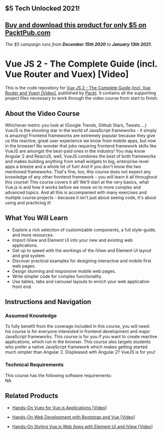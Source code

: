 ## $5 Tech Unlocked 2021!
[Buy and download this product for only $5 on PacktPub.com](https://www.packtpub.com/)
-----
*The $5 campaign         runs from __December 15th 2020__ to __January 13th 2021.__*

# Vue JS 2 - The Complete Guide (incl. Vue Router and Vuex) [Video]
This is the code repository for [Vue JS 2 - The Complete Guide (incl. Vue Router and Vuex) [Video]](https://www.packtpub.com/web-development/hands-styling-vuejs-web-apps-element-ui-and-iview-video?utm_source=github&utm_medium=repository&utm_campaign=9781789950083), published by [Packt](https://www.packtpub.com/?utm_source=github). It contains all the supporting project files necessary to work through the video course from start to finish.
## About the Video Course
Whichever metric you look at (Google Trends, Github Stars, Tweets ...) VueJS is the shooting star in the world of JavaScript frameworks - it simply is amazing! Frontend frameworks are extremely popular because they give us this reactive, great user experience we know from mobile apps, but now in the browser! No wonder that jobs requiring frontend framework skills like VueJS are amongst the best-paid ones in the industry! You may know Angular 2 and ReactJS, well, VueJS combines the best of both frameworks and makes building anything from small widgets to big, enterprise-level apps a breeze and a whole lot of fun! And if you don't know the two mentioned frameworks: That's fine, too, this course does not expect any knowledge of any other frontend framework - you will learn it all throughout this course! This course covers it all! We'll start at the very basics, what Vue.js is and how it works before we move on to more complex and advanced topics. And all this is accompanied with many exercises and multiple course projects - because it isn't just about seeing code, it's about using and practicing it!

<H2>What You Will Learn</H2>
<DIV class=book-info-will-learn-text>
<UL>
<LI>Explore a rich selection of customizable components, a full style-guide, and more resources. 
<LI>Import iView and Element UI into your new and existing web applications. 
<LI>Get up to speed with the workings of the iView and Element UI layout and grid system. 
<LI>Discover practical examples for designing interactive and mobile first web pages. 
<LI>Design stunning and responsive mobile web pages. 
<LI>Write simpler code for complex functionality. 
<LI>Use tables, tabs and carousel layouts to enrich your web application front end. </LI></UL></DIV>

## Instructions and Navigation
### Assumed Knowledge
To fully benefit from the coverage included in this course, you will need:<br/>
his course is for everyone interested in frontend development and major JavaScript frameworks. This course is for you if you want to create reactive applications, which run in the browser. This course also targets students who prefer a native JavaScript framework which makes getting started much simpler than Angular 2. Displeased with Angular 2? VueJS is for you!
### Technical Requirements
This course has the following software requirements:<br/>
NA

## Related Products
* [Hands-On Vuex for Vue.js Applications [Video]](https://www.packtpub.com/web-development/hands-styling-vuejs-web-apps-element-ui-and-iview-video?utm_source=github&utm_medium=repository&utm_campaign=9781789950083)

* [Hands-On Web Development with Bootstrap and Vue [Video]](https://www.packtpub.com/web-development/hands-styling-vuejs-web-apps-element-ui-and-iview-video?utm_source=github&utm_medium=repository&utm_campaign=9781789950083)

* [Hands-On Styling Vue.js Web Apps with Element UI and iView [Video]](https://www.packtpub.com/web-development/hands-styling-vuejs-web-apps-element-ui-and-iview-video?utm_source=github&utm_medium=repository&utm_campaign=9781789950083)


